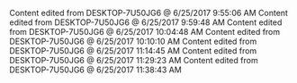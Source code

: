 Content edited from DESKTOP-7U50JG6 @ 6/25/2017 9:55:06 AM 
Content edited from DESKTOP-7U50JG6 @ 6/25/2017 9:59:48 AM Content edited from DESKTOP-7U50JG6 @ 6/25/2017 10:04:48 AM Content edited from DESKTOP-7U50JG6 @ 6/25/2017 10:10:10 AM Content edited from DESKTOP-7U50JG6 @ 6/25/2017 11:14:45 AM Content edited from DESKTOP-7U50JG6 @ 6/25/2017 11:29:23 AM Content edited from DESKTOP-7U50JG6 @ 6/25/2017 11:38:43 AM